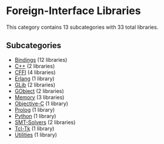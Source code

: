 # Foreign-Interface Libraries

This category contains 13 subcategories with 33 total libraries.

## Subcategories

- [Bindings](Bindings.md) (12 libraries)
- [C++](C++.md) (2 libraries)
- [CFFI](CFFI.md) (4 libraries)
- [Erlang](Erlang.md) (1 library)
- [GLib](GLib.md) (2 libraries)
- [GObject](GObject.md) (2 libraries)
- [Memory](Memory.md) (3 libraries)
- [Objective-C](Objective-C.md) (1 library)
- [Prolog](Prolog.md) (1 library)
- [Python](Python.md) (1 library)
- [SMT-Solvers](SMT-Solvers.md) (2 libraries)
- [Tcl-Tk](Tcl-Tk.md) (1 library)
- [Utilities](Utilities.md) (1 library)
